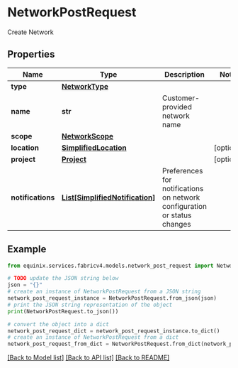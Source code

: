 # NetworkPostRequest

Create Network

## Properties

Name | Type | Description | Notes
------------ | ------------- | ------------- | -------------
**type** | [**NetworkType**](NetworkType.md) |  | 
**name** | **str** | Customer-provided network name | 
**scope** | [**NetworkScope**](NetworkScope.md) |  | 
**location** | [**SimplifiedLocation**](SimplifiedLocation.md) |  | [optional] 
**project** | [**Project**](Project.md) |  | [optional] 
**notifications** | [**List[SimplifiedNotification]**](SimplifiedNotification.md) | Preferences for notifications on network configuration or status changes | 

## Example

```python
from equinix.services.fabricv4.models.network_post_request import NetworkPostRequest

# TODO update the JSON string below
json = "{}"
# create an instance of NetworkPostRequest from a JSON string
network_post_request_instance = NetworkPostRequest.from_json(json)
# print the JSON string representation of the object
print(NetworkPostRequest.to_json())

# convert the object into a dict
network_post_request_dict = network_post_request_instance.to_dict()
# create an instance of NetworkPostRequest from a dict
network_post_request_from_dict = NetworkPostRequest.from_dict(network_post_request_dict)
```
[[Back to Model list]](../README.md#documentation-for-models) [[Back to API list]](../README.md#documentation-for-api-endpoints) [[Back to README]](../README.md)


